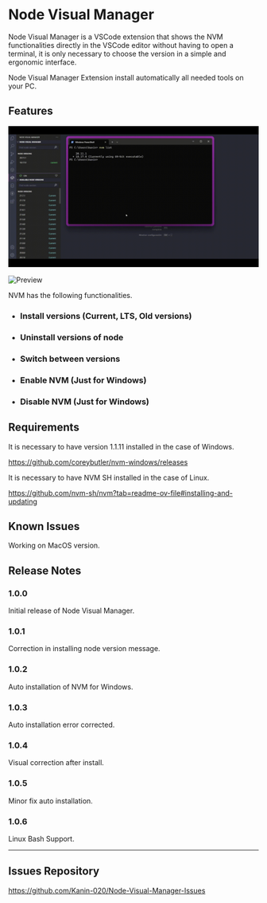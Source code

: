 # Node Visual Manager

Node Visual Manager is a VSCode extension that shows the NVM functionalities directly in the VSCode editor without having to open a terminal, it is only necessary to choose the version in a simple and ergonomic interface.

Node Visual Manager Extension install automatically all needed tools on your PC.

## Features

![Preview](/resources/preview.gif)

![Preview](/resources/linux_preview.gif)

NVM has the following functionalities.

- ### Install versions (Current, LTS, Old versions)

- ### Uninstall versions of node

- ### Switch between versions

- ### Enable NVM (Just for Windows)

- ### Disable NVM (Just for Windows)

## Requirements

It is necessary to have version 1.1.11 installed in the case of Windows.

<https://github.com/coreybutler/nvm-windows/releases>

It is necessary to have NVM SH installed in the case of Linux.

<https://github.com/nvm-sh/nvm?tab=readme-ov-file#installing-and-updating>

## Known Issues

Working on MacOS version.

## Release Notes

### 1.0.0

Initial release of Node Visual Manager.

### 1.0.1

Correction in installing node version message.

### 1.0.2

Auto installation of NVM for Windows.

### 1.0.3

Auto installation error corrected.

### 1.0.4

Visual correction after install.

### 1.0.5

Minor fix auto installation.

### 1.0.6

Linux Bash Support.

---

## Issues Repository

<https://github.com/Kanin-020/Node-Visual-Manager-Issues>
